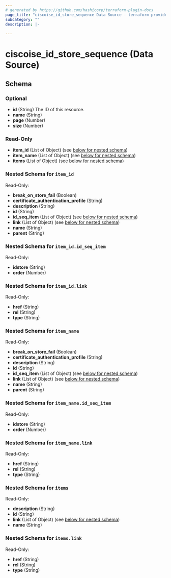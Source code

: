 ```yaml
---
# generated by https://github.com/hashicorp/terraform-plugin-docs
page_title: "ciscoise_id_store_sequence Data Source - terraform-provider-ciscoise"
subcategory: ""
description: |-
  
---
```


# ciscoise_id_store_sequence (Data Source)





<!-- schema generated by tfplugindocs -->
## Schema

### Optional

- **id** (String) The ID of this resource.
- **name** (String)
- **page** (Number)
- **size** (Number)

### Read-Only

- **item_id** (List of Object) (see [below for nested schema](#nestedatt--item_id))
- **item_name** (List of Object) (see [below for nested schema](#nestedatt--item_name))
- **items** (List of Object) (see [below for nested schema](#nestedatt--items))

<a id="nestedatt--item_id"></a>
### Nested Schema for `item_id`

Read-Only:

- **break_on_store_fail** (Boolean)
- **certificate_authentication_profile** (String)
- **description** (String)
- **id** (String)
- **id_seq_item** (List of Object) (see [below for nested schema](#nestedobjatt--item_id--id_seq_item))
- **link** (List of Object) (see [below for nested schema](#nestedobjatt--item_id--link))
- **name** (String)
- **parent** (String)

<a id="nestedobjatt--item_id--id_seq_item"></a>
### Nested Schema for `item_id.id_seq_item`

Read-Only:

- **idstore** (String)
- **order** (Number)


<a id="nestedobjatt--item_id--link"></a>
### Nested Schema for `item_id.link`

Read-Only:

- **href** (String)
- **rel** (String)
- **type** (String)



<a id="nestedatt--item_name"></a>
### Nested Schema for `item_name`

Read-Only:

- **break_on_store_fail** (Boolean)
- **certificate_authentication_profile** (String)
- **description** (String)
- **id** (String)
- **id_seq_item** (List of Object) (see [below for nested schema](#nestedobjatt--item_name--id_seq_item))
- **link** (List of Object) (see [below for nested schema](#nestedobjatt--item_name--link))
- **name** (String)
- **parent** (String)

<a id="nestedobjatt--item_name--id_seq_item"></a>
### Nested Schema for `item_name.id_seq_item`

Read-Only:

- **idstore** (String)
- **order** (Number)


<a id="nestedobjatt--item_name--link"></a>
### Nested Schema for `item_name.link`

Read-Only:

- **href** (String)
- **rel** (String)
- **type** (String)



<a id="nestedatt--items"></a>
### Nested Schema for `items`

Read-Only:

- **description** (String)
- **id** (String)
- **link** (List of Object) (see [below for nested schema](#nestedobjatt--items--link))
- **name** (String)

<a id="nestedobjatt--items--link"></a>
### Nested Schema for `items.link`

Read-Only:

- **href** (String)
- **rel** (String)
- **type** (String)


